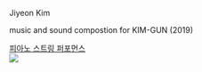Jiyeon Kim

music and sound compostion for KIM-GUN (2019)

[피아노 스트링 퍼포먼스](../howling.md)<br>
<img src="../img/howling_jiyeonkim_pic.png"><br>


